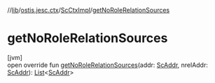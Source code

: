 //[lib](../../../index.md)/[ostis.jesc.ctx](../index.md)/[ScCtxImpl](index.md)/[getNoRoleRelationSources](get-no-role-relation-sources.md)

# getNoRoleRelationSources

[jvm]\
open override fun [getNoRoleRelationSources](get-no-role-relation-sources.md)(addr: [ScAddr](../../ostis.jesc.client.model.addr/-sc-addr/index.md), nrelAddr: [ScAddr](../../ostis.jesc.client.model.addr/-sc-addr/index.md)): [List](https://kotlinlang.org/api/latest/jvm/stdlib/kotlin.collections/-list/index.html)&lt;[ScAddr](../../ostis.jesc.client.model.addr/-sc-addr/index.md)&gt;
